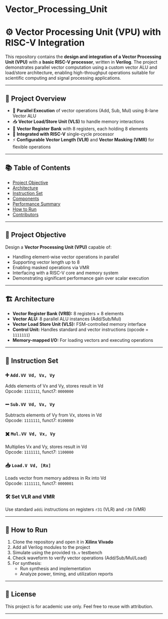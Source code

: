 # Vector_Processing_Unit

# ⚙️ Vector Processing Unit (VPU) with RISC-V Integration

This repository contains the **design and integration of a Vector Processing Unit (VPU)** with a **basic RISC-V processor**, written in **Verilog**. The project demonstrates parallel vector computation using a custom vector ALU and load/store architecture, enabling high-throughput operations suitable for scientific computing and signal processing applications.

---

## 📌 Project Overview

- 🚀 **Parallel Execution** of vector operations (Add, Sub, Mul) using 8-lane Vector ALU
- 📥 **Vector Load/Store Unit (VLS)** to handle memory interactions
- 🧠 **Vector Register Bank** with 8 registers, each holding 8 elements
- 🧩 **Integrated with RISC-V** single-cycle processor
- ⚡ **Configurable Vector Length (VLR)** and **Vector Masking (VMR)** for flexible operations

---

## 📚 Table of Contents

- [Project Objective](#project-objective)
- [Architecture](#architecture)
- [Instruction Set](#instruction-set)
- [Components](#components)
- [Performance Summary](#performance-summary)
- [How to Run](#how-to-run)
- [Contributors](#contributors)

---

## 🎯 Project Objective

Design a **Vector Processing Unit (VPU)** capable of:

- Handling element-wise vector operations in parallel
- Supporting vector length up to 8
- Enabling masked operations via VMR
- Interfacing with a RISC-V core and memory system
- Demonstrating significant performance gain over scalar execution

---

## 🏗️ Architecture

- **Vector Register Bank (VRB):** 8 registers × 8 elements
- **Vector ALU:** 8 parallel ALU instances (Add/Sub/Mul)
- **Vector Load Store Unit (VLS):** FSM-controlled memory interface
- **Control Unit:** Handles standard and vector instructions (opcode = `1111111`)
- **Memory-mapped I/O:** For loading vectors and executing operations

---

## 🧾 Instruction Set

### ➕ `Add.VV Vd, Vx, Vy`
Adds elements of Vx and Vy, stores result in Vd  
Opcode: `1111111`, funct7: `0000000`

### ➖ `Sub.VV Vd, Vx, Vy`
Subtracts elements of Vy from Vx, stores in Vd  
Opcode: `1111111`, funct7: `0100000`

### ✖️ `Mul.VV Vd, Vx, Vy`
Multiplies Vx and Vy, stores result in Vd  
Opcode: `1111111`, funct7: `1100000`

### 📥 `Load.V Vd, [Rx]`
Loads vector from memory address in Rx into Vd  
Opcode: `1111111`, funct7: `0000001`

### 🛠️ Set VLR and VMR
Use standard `addi` instructions on registers `r31` (VLR) and `r30` (VMR)

---

## 🧪 How to Run

1. Clone the repository and open it in **Xilinx Vivado**
2. Add all Verilog modules to the project
3. Simulate using the provided `tb.v` testbench
4. Check waveform to verify vector operations (Add/Sub/Mul/Load)
5. For synthesis:
   - Run synthesis and implementation
   - Analyze power, timing, and utilization reports

---


## 📜 License

This project is for academic use only. Feel free to reuse with attribution.

---

